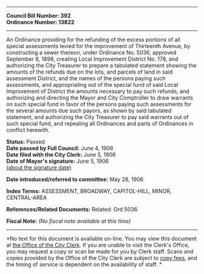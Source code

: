 * * * * *  
  
**Council Bill Number: [](#h0)[](#h2)392**   
**Ordinance Number: 13822**  
  
* * * * *  
  
An Ordinance providing for the refunding of the excess portions of all special assessments levied for the improvement of Thirteenth Avenue, by constructing a sewer thereon, under Ordinance No. 5036, approved September 8, 1898, creating Local Improvement District No. 178, and authorizing the City Treasurer to prepare a tabulated statement showing the amounts of the refunds due on the lots, and parcels of land in said assessment District, and the names of the persons paying such assessments, and appropriating out of the special fund of said Local Improvement of District the amounts necessary to pay such refunds, and authorizing and directing the Mayor and City Comptroller to draw warrants on such special fund in favor of the persons paying such assessments for the several amounts due such payors, as shown by said tabulated statement, and authorizing the City Treasurer to pay said warrants out of such special fund, and repealing all Ordinances and parts of Ordinances in conflict herewith.  
  
**Status:** Passed   
**Date passed by Full Council:** June 4, 1906   
**Date filed with the City Clerk:** June 5, 1906   
**Date of Mayor's signature:** June 5, 1906   
[(about the signature date)](/~public/approvaldate.htm)   
  
  
**Date introduced/referred to committee:** May 28, 1906   
  
**Index Terms:** ASSESSMENT, BROADWAY, CAPITOL-HILL, MINOR, CENTRAL-AREA  
  
**References/Related Documents:** Related: Ord 5036  
  
**Fiscal Note:** *(No fiscal note available at this time)*  
  
* * * * *  
  
*No text for this document is available on-line. You may view this document at [the Office of the City Clerk](http://www.seattle.gov/leg/clerk/contactUs.htm). If you are unable to visit the Clerk's Office, you may request a copy or scan be made for you by Clerk staff. Scans and copies provided by the Office of the City Clerk are subject to [copy fees](http://clerk.seattle.gov/~public/clerkfees.htm), and the timing of service is dependent on the availability of staff. *  
  
  

